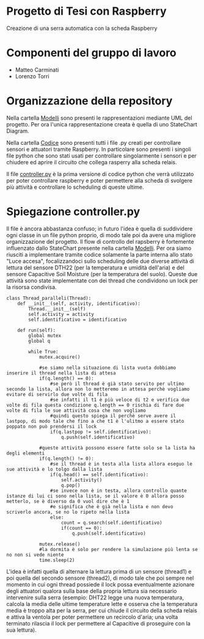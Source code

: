 # Progetto di Tesi con Raspberry
Creazione di una serra automatica con la scheda Raspberry

# Componenti del gruppo di lavoro
- Matteo Carminati
- Lorenzo Torri

# Organizzazione della repository
Nella cartella [Modelli](/Modelli) sono presenti le rappresentazioni mediante UML del progetto. Per ora l'unica rappresentazione creata è quella di uno StateChart Diagram.

Nella cartella [Codice](/Codice) sono presenti tutti i file .py creati per controllare sensori e attuatori tramite Raspberry. In particolare sono presenti i singoli file python che sono stati usati per controllare singolarmente i sensori e per chiudere ed aprire il circuito che collega rasperry alla scheda relais.

Il file [controller.py](Codice/controller.py) è la prima versione di codice python che verrà utilizzato per poter controllare raspberry e poter permettere alla scheda di svolgere più attività e controllare lo scheduling di queste ultime.

# Spiegazione controller.py
Il file è ancora abbastanza confuso; in futuro l'idea è quella di suddividere ogni classe in un file python proprio, di modo tale poi da avere una migliore organizzazione del progetto. 
Il flow di controllo del rapsberry è fortemente influenzato dallo StateChart presente nella cartella [Modelli](/Modelli).
Per ora siamo riusciti a implementare tramite codice solamente la parte interna allo stato "Luce accesa", focalizzandoci sullo scheduling delle due diverse attività di lettura del sensore DTH22 (per la temperatura e umidità dell'aria) e del sensore Capacitive Soil Moisture (per la temperatura del suolo).
Queste due attività sono state implementate con dei thread che condividono un lock per la risorsa condivisa. 
``` 
class Thread_paralleli(Thread):
    def __init__(self, activity, identificativo):
        Thread.__init__(self)
        self.activity = activity
        self.identificativo = identificativo

    def run(self):
        global mutex
        global q

        while True:
            mutex.acquire()

            #se siamo nella situazione di lista vuota dobbiamo inserire il thread nella lista di attesa
            if(q.length() == 0):
                #se però il thread è già stato servito per ultimo secondo la lista, allora non lo metteremo in attesa perchè vogliamo evitare di servirlo due volte di fila
                #se infatti il t1 è più veloce di t2 e verifica due volte di fila questa condizione q.length == 0 rischia di fare due volte di fila le sue attività cosa che non vogliamo
                #quindi questo spiega il perchè serve avere il lastpop, di modo tale che fino a che t1 è l'ulitmo a essere stato poppato non può prendersi il lock
                if(q.lastpop != self.identificativo):
                    q.push(self.identificativo)

            #queste attività possono essere fatte solo se la lista ha degli elementi
            if(q.length() != 0):
                #se il thread è in testa alla lista allora eseguo le sue attività e lo tolgo dalla lista
                if(q.head() == self.identificativo):
                    self.activity()
                    q.pop()
                #se invece non è in testa, allora controllo quante istanze di lui ci sono nella lista, se il valore è 0 allora posso metterlo, se è diverso da 0 vuol dire che è 1
                #e significa che è già nella lista e non devo scriverlo ancora, se no lo ripeto nella lista
                else:
                    count = q.search(self.identificativo)
                    if(count == 0):
                        q.push(self.identificativo)

            mutex.release()
            #la dormita è solo per rendere la simulazione più lenta se no non si vede niente
            time.sleep(2)
```

L'idea è infatti quella di alternare la lettura prima di un sensore (thread1) e poi quella del secondo sensore (thread2), di modo tale che poi sempre nel momento in cui ogni thread possiede il lock possa eventualmente azionare degli attuatori qualora sulla base della propria lettura sia necessario intervenire sulla serra (esempio: DHT22 legge una nuova temperatura, calcola la media delle ultime temperature lette e osserva che la temperatura media è troppo alta per la serra, per cui chiude il circuito della scheda relais e attiva la ventola per poter permettere un recircolo d'aria; una volta terminato rilascia il lock per permettere al Capacitive di proseguire con la sua lettura).

